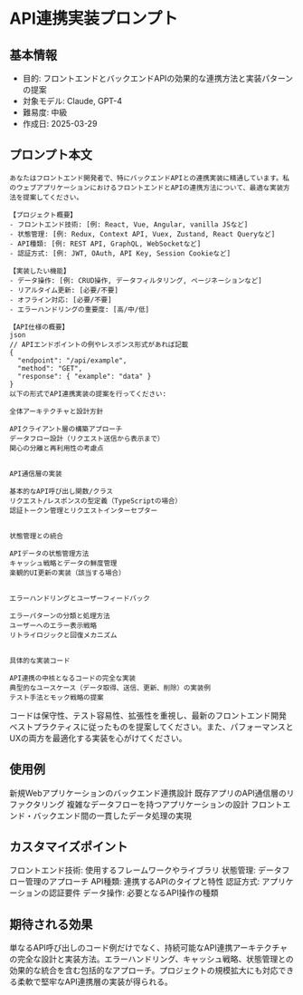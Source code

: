 # API連携実装プロンプト

## 基本情報
- 目的: フロントエンドとバックエンドAPIの効果的な連携方法と実装パターンの提案
- 対象モデル: Claude, GPT-4
- 難易度: 中級
- 作成日: 2025-03-29

## プロンプト本文
```
あなたはフロントエンド開発者で、特にバックエンドAPIとの連携実装に精通しています。私のウェブアプリケーションにおけるフロントエンドとAPIの連携方法について、最適な実装方法を提案してください。

【プロジェクト概要】
- フロントエンド技術: [例: React, Vue, Angular, vanilla JSなど]
- 状態管理: [例: Redux, Context API, Vuex, Zustand, React Queryなど]
- API種類: [例: REST API, GraphQL, WebSocketなど]
- 認証方式: [例: JWT, OAuth, API Key, Session Cookieなど]

【実装したい機能】
- データ操作: [例: CRUD操作, データフィルタリング, ページネーションなど]
- リアルタイム更新: [必要/不要]
- オフライン対応: [必要/不要]
- エラーハンドリングの重要度: [高/中/低]

【API仕様の概要】
json
// APIエンドポイントの例やレスポンス形式があれば記載
{
  "endpoint": "/api/example",
  "method": "GET",
  "response": { "example": "data" }
}
以下の形式でAPI連携実装の提案を行ってください:

全体アーキテクチャと設計方針

APIクライアント層の構築アプローチ
データフロー設計（リクエスト送信から表示まで）
関心の分離と再利用性の考慮点


API通信層の実装

基本的なAPI呼び出し関数/クラス
リクエスト/レスポンスの型定義（TypeScriptの場合）
認証トークン管理とリクエストインターセプター


状態管理との統合

APIデータの状態管理方法
キャッシュ戦略とデータの鮮度管理
楽観的UI更新の実装（該当する場合）


エラーハンドリングとユーザーフィードバック

エラーパターンの分類と処理方法
ユーザーへのエラー表示戦略
リトライロジックと回復メカニズム


具体的な実装コード

API連携の中核となるコードの完全な実装
典型的なユースケース（データ取得、送信、更新、削除）の実装例
テスト手法とモック戦略の提案
```

コードは保守性、テスト容易性、拡張性を重視し、最新のフロントエンド開発ベストプラクティスに従ったものを提案してください。また、パフォーマンスとUXの両方を最適化する実装を心がけてください。
## 使用例

新規Webアプリケーションのバックエンド連携設計
既存アプリのAPI通信層のリファクタリング
複雑なデータフローを持つアプリケーションの設計
フロントエンド・バックエンド間の一貫したデータ処理の実現

## カスタマイズポイント

フロントエンド技術: 使用するフレームワークやライブラリ
状態管理: データフロー管理のアプローチ
API種類: 連携するAPIのタイプと特性
認証方式: アプリケーションの認証要件
データ操作: 必要となるAPI操作の種類

## 期待される効果
単なるAPI呼び出しのコード例だけでなく、持続可能なAPI連携アーキテクチャの完全な設計と実装方法。エラーハンドリング、キャッシュ戦略、状態管理との効果的な統合を含む包括的なアプローチ。プロジェクトの規模拡大にも対応できる柔軟で堅牢なAPI連携層の実装が得られる。
